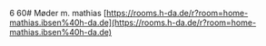 6
60# Møder m. mathias 
[https://rooms.h-da.de/r?room=home-mathias.ibsen%40h-da.de](https://rooms.h-da.de/r?room=home-mathias.ibsen%40h-da.de)
